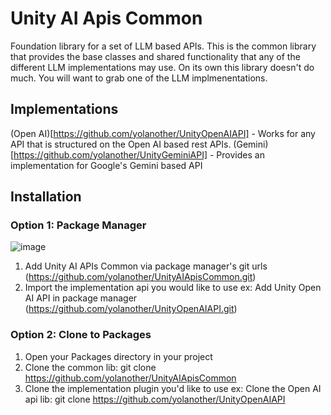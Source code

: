 # Unity AI Apis Common
Foundation library for a set of LLM based APIs. This is the common library that provides the base classes and shared functionality that any of the different LLM implementations may use. On its own this library doesn't do much. You will want to grab one of the LLM implmenentations.

## Implementations
(Open AI)[https://github.com/yolanother/UnityOpenAIAPI] - Works for any API that is structured on the Open AI based rest APIs.
(Gemini)[https://github.com/yolanother/UnityGeminiAPI] - Provides an implementation for Google's Gemini based API

## Installation
### Option 1: Package Manager
![image](https://github.com/user-attachments/assets/338cb582-3946-4d83-957f-78d3685ece75)
1. Add Unity AI APIs Common via package manager's git urls (https://github.com/yolanother/UnityAIApisCommon.git)
2. Import the implementation api you would like to use
   ex: Add Unity Open AI API in package manager (https://github.com/yolanother/UnityOpenAIAPI.git)

### Option 2: Clone to Packages
1. Open your Packages directory in your project
2. Clone the common lib: git clone https://github.com/yolanother/UnityAIApisCommon
3. Clone the implementation plugin you'd like to use
ex: Clone the Open AI api lib: git clone https://github.com/yolanother/UnityOpenAIAPI

